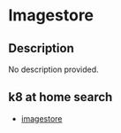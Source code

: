 # Imagestore

## Description

No description provided.

## k8 at home search

- [imagestore](https://nanne.dev/k8s-at-home-search/#/imagestore)
